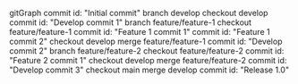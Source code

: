 gitGraph
   commit id: "Initial commit"
   branch develop
   checkout develop
   commit id: "Develop commit 1"
   branch feature/feature-1
   checkout feature/feature-1
   commit id: "Feature 1 commit 1"
   commit id: "Feature 1 commit 2"
   checkout develop
   merge feature/feature-1
   commit id: "Develop commit 2"
   branch feature/feature-2
   checkout feature/feature-2
   commit id: "Feature 2 commit 1"
   checkout develop
   merge feature/feature-2
   commit id: "Develop commit 3"
   checkout main
   merge develop
   commit id: "Release 1.0"
